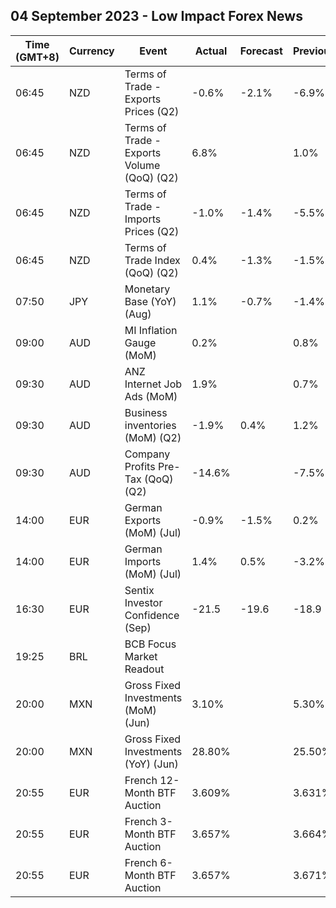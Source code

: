 ## 04 September 2023 - Low Impact Forex News

| Time (GMT+8) | Currency | Event | Actual | Forecast | Previous |
|------|----------|-------|--------|----------|----------|
| 06:45 | NZD | Terms of Trade - Exports Prices (Q2) | -0.6% | -2.1% | -6.9% |
| 06:45 | NZD | Terms of Trade - Exports Volume (QoQ) (Q2) | 6.8% |  | 1.0% |
| 06:45 | NZD | Terms of Trade - Imports Prices (Q2) | -1.0% | -1.4% | -5.5% |
| 06:45 | NZD | Terms of Trade Index (QoQ) (Q2) | 0.4% | -1.3% | -1.5% |
| 07:50 | JPY | Monetary Base (YoY) (Aug) | 1.1% | -0.7% | -1.4% |
| 09:00 | AUD | MI Inflation Gauge (MoM) | 0.2% |  | 0.8% |
| 09:30 | AUD | ANZ Internet Job Ads (MoM) | 1.9% |  | 0.7% |
| 09:30 | AUD | Business inventories (MoM) (Q2) | -1.9% | 0.4% | 1.2% |
| 09:30 | AUD | Company Profits Pre-Tax (QoQ) (Q2) | -14.6% |  | -7.5% |
| 14:00 | EUR | German Exports (MoM) (Jul) | -0.9% | -1.5% | 0.2% |
| 14:00 | EUR | German Imports (MoM) (Jul) | 1.4% | 0.5% | -3.2% |
| 16:30 | EUR | Sentix Investor Confidence (Sep) | -21.5 | -19.6 | -18.9 |
| 19:25 | BRL | BCB Focus Market Readout |  |  |  |
| 20:00 | MXN | Gross Fixed Investments (MoM) (Jun) | 3.10% |  | 5.30% |
| 20:00 | MXN | Gross Fixed Investments (YoY) (Jun) | 28.80% |  | 25.50% |
| 20:55 | EUR | French 12-Month BTF Auction | 3.609% |  | 3.631% |
| 20:55 | EUR | French 3-Month BTF Auction | 3.657% |  | 3.664% |
| 20:55 | EUR | French 6-Month BTF Auction | 3.657% |  | 3.671% |
